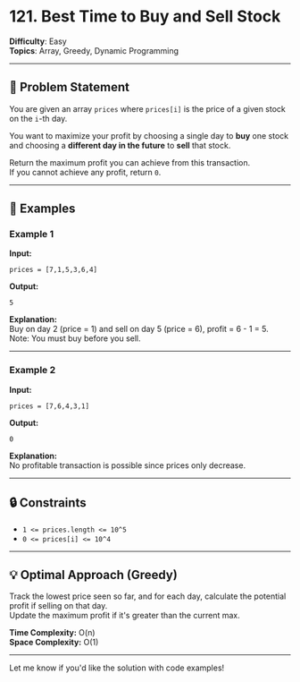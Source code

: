 # 121. Best Time to Buy and Sell Stock

**Difficulty**: Easy  
**Topics**: Array, Greedy, Dynamic Programming

---

## 📝 Problem Statement

You are given an array `prices` where `prices[i]` is the price of a given stock on the `i`-th day.

You want to maximize your profit by choosing a single day to **buy** one stock and choosing a **different day in the future** to **sell** that stock.

Return the maximum profit you can achieve from this transaction.  
If you cannot achieve any profit, return `0`.

---

## 🧪 Examples

### Example 1

**Input:**
```
prices = [7,1,5,3,6,4]
```

**Output:**
```
5
```

**Explanation:**  
Buy on day 2 (price = 1) and sell on day 5 (price = 6), profit = 6 - 1 = 5.  
Note: You must buy before you sell.

---

### Example 2

**Input:**
```
prices = [7,6,4,3,1]
```

**Output:**
```
0
```

**Explanation:**  
No profitable transaction is possible since prices only decrease.

---

## 🔒 Constraints

- `1 <= prices.length <= 10^5`
- `0 <= prices[i] <= 10^4`

---

## 💡 Optimal Approach (Greedy)

Track the lowest price seen so far, and for each day, calculate the potential profit if selling on that day.  
Update the maximum profit if it's greater than the current max.

**Time Complexity:** O(n)  
**Space Complexity:** O(1)

---

Let me know if you'd like the solution with code examples!
